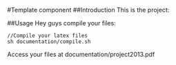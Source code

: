 #Template component
##Introduction
This is the project:

##Usage
Hey guys compile your files:

	//Compile your latex files
	sh documentation/compile.sh
Access your files at documentation/project2013.pdf